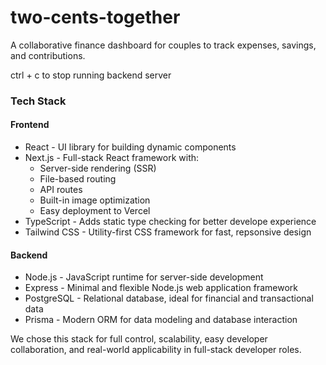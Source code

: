 # two-cents-together
A collaborative finance dashboard for couples to track expenses, savings, and contributions.


ctrl + c to stop running backend server

### Tech Stack

#### Frontend
- React - UI library for building dynamic components
- Next.js - Full-stack React framework with:
    - Server-side rendering (SSR)
    - File-based routing
    - API routes
    - Built-in image optimization
    - Easy deployment to Vercel
- TypeScript - Adds static type checking for better develope experience
- Tailwind CSS - Utility-first CSS framework for fast, repsonsive design

#### Backend
- Node.js - JavaScript runtime for server-side development
- Express - Minimal and flexible Node.js web application framework
- PostgreSQL - Relational database, ideal for financial and transactional data
- Prisma - Modern ORM for data modeling and database interaction

We chose this stack for full control, scalability, easy developer collaboration, and real-world applicability in full-stack developer roles.